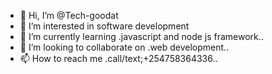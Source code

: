 - 👋 Hi, I’m @Tech-goodat
- 👀 I’m interested in software development
- 🌱 I’m currently learning .javascript and node js framework..
- 💞️ I’m looking to collaborate on .web development..
- 📫 How to reach me .call/text;+254758364336..

<!---
Tech-goodat/Tech-goodat is a ✨ special ✨ repository because its `README.md` (this file) appears on your GitHub profile.
You can click the Preview link to take a look at your changes.
---
